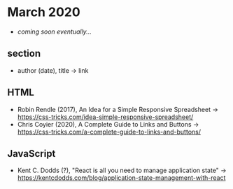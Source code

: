 # March 2020

+ *coming soon eventually...*

## section

+ author (date), title &#8594; link

## HTML

+ Robin Rendle (2017), An Idea for a Simple Responsive Spreadsheet &#8594; https://css-tricks.com/idea-simple-responsive-spreadsheet/
+ Chris Coyier (2020), A Complete Guide to Links and Buttons &#8594; https://css-tricks.com/a-complete-guide-to-links-and-buttons/

## JavaScript

+ Kent C. Dodds (?), "React is all you need to manage application state" &#8594; https://kentcdodds.com/blog/application-state-management-with-react

